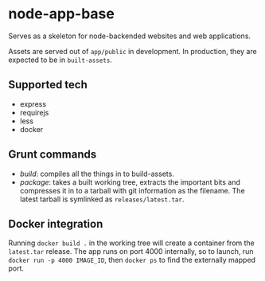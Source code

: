 # node-app-base

Serves as a skeleton for node-backended websites and web applications.

Assets are served out of `app/public` in development. In production, they are expected to be in `built-assets`.

## Supported tech

* express
* requirejs
* less
* docker

## Grunt commands

* *build*: compiles all the things in to build-assets.
* *package*: takes a built working tree, extracts the important bits and compresses it in to a tarball with git information as the filename. The latest tarball is symlinked as `releases/latest.tar`.

## Docker integration

Running `docker build .` in the working tree will create a container from the `latest.tar` release. The app runs on port 4000 internally, so to launch, run `docker run -p 4000 IMAGE_ID`, then `docker ps` to find the externally mapped port.
